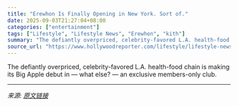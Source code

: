 ```yaml
---
title: "Erewhon Is Finally Opening in New York. Sort of."
date: 2025-09-03T21:27:04+08:00
categories: ["entertainment"]
tags: ["Lifestyle", "Lifestyle News", "Erewhon", "kith"]
summary: "The defiantly overpriced, celebrity-favored L.A. health-food chain is making its Big Apple debut in — what else? — an exclusive members-only club."
source_url: "https://www.hollywoodreporter.com/lifestyle/lifestyle-news/erewhon-opening-new-york-kith-ivy-1236360466/"
---
```


The defiantly overpriced, celebrity-favored L.A. health-food chain is making its Big Apple debut in — what else? — an exclusive members-only club.

---

*来源: [原文链接](https://www.hollywoodreporter.com/lifestyle/lifestyle-news/erewhon-opening-new-york-kith-ivy-1236360466/)*
